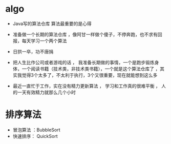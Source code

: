 # algo

* Java写的算法仓库  算法最重要的是心得

* 准备做一个长期的算法仓库 ，像阿甘一样做个傻子，不停奔跑，也不求有回报，每天学习一个两个算法

* 日拱一卒，功不唐捐

* 把人生比作公司或者游戏的话 ， 我准备长期做的事情，一个是跑步锻炼身体，一个阅读书籍（技术类，非技术类书籍），一个就是这个算法仓库了  ，其实我觉得3个太多了，不太利于执行，3个又很重要，现在就能想到这么多
* 最近一直忙于工作，实在没有精力更新算法 ， 学习和工作真的很难平衡 ， 人的一天有效精力就那么几个小时
#  排序算法
*  冒泡算法 ：BubbleSort
*  快速排序： QuickSort





